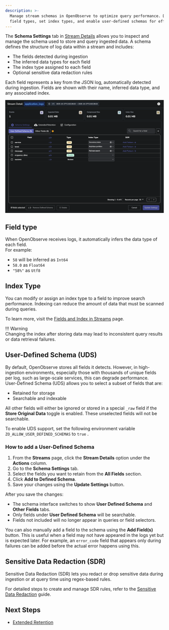 ```yaml
---
description: >-
  Manage stream schemas in OpenObserve to optimize query performance. Define
  field types, set index types, and enable user-defined schemas for efficiency.
---
```

The **Schema Settings** tab in [Stream Details](stream-details.md) allows you to inspect and manage the schema used to store and query ingested data. A schema defines the structure of log data within a stream and includes:

- The fields detected during ingestion  
- The inferred data types for each field  
- The index type assigned to each field  
- Optional sensitive data redaction rules 

Each field represents a key from the JSON log, automatically detected during ingestion. Fields are shown with their name, inferred data type, and any associated index.

![schema settings](../../images/stream-details-schema-settings.png)

## Field type
When OpenObserve receives logs, it automatically infers the data type of each field.   
For example:

- `58` will be inferred as `Int64`  
- `58.0` as `Float64`  
- `"58%"` as `Utf8`

## Index Type
You can modify or assign an index type to a field to improve search performance. Indexing can reduce the amount of data that must be scanned during queries. 

To learn more, visit the [Fields and Index in Streams](streams/fields-and-index-in-streams) page.

!!! Warning  
    Changing the index after storing data may lead to inconsistent query results or data retrieval failures.

## User-Defined Schema (UDS)

By default, OpenObserve stores all fields it detects. However, in high-ingestion environments, especially those with thousands of unique fields per log, such as large-scale services, this can degrade performance.  
User-Defined Schema (UDS) allows you to select a subset of fields that are:

- Retained for storage  
- Searchable and indexable

All other fields will either be ignored or stored in a special `_raw` field if the **Store Original Data** toggle is enabled. These unselected fields will not be searchable.

To enable UDS support, set the following environment variable `ZO_ALLOW_USER_DEFINED_SCHEMAS` to `true` .

### How to add a User-Defined Schema

1. From the **Streams** page, click the **Stream Details** option under the **Actions** column.   
2. Go to the **Schema Settings** tab.  
3. Select the fields you want to retain from the **All Fields** section.  
4. Click **Add to Defined Schema**.  
5. Save your changes using the **Update Settings** button.


After you save the changes:

- The schema interface switches to show **User Defined Schema** and **Other Fields** tabs.  
- Only fields under **User Defined Schema** will be searchable.  
- Fields not included will no longer appear in queries or field selectors.

You can also manually add a field to the schema using the **Add Field(s)** button. This is useful when a field may not have appeared in the logs yet but is expected later. For example, an `error_code` field that appears only during failures can be added before the actual error happens using this.


## Sensitive Data Redaction (SDR)
Sensitive Data Redaction (SDR) lets you redact or drop sensitive data during ingestion or at query time using regex-based rules.

For detailed steps to create and manage SDR rules, refer to the [Sensitive Data Redaction](https://openobserve.ai/docs/user-guide/management/sensitive-data-redaction/) guide. 

## Next Steps

- [Extended Retention](extended-retention.md)
	
